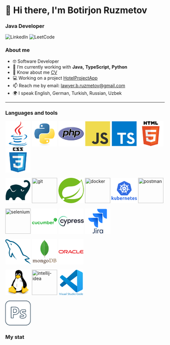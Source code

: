 <div id="header">
    <h1>👋 Hi there, I'm Botirjon Ruzmetov</h1>
    <h3>Java Developer</h3>
</div>
		
<div id="socials"">
	<a href="https://www.linkedin.com/in/botirjon-ruzmetov-4163861b7/" style="text-decoration: none;">
	<img src="https://img.shields.io/badge/LinkedIn-blue?style=for-the-badge&logo=linkedin&logoColor=white" heigth="100px" alt="LinkedIn""/>
	</a>
	<a href="https://leetcode.com/Botirjon_Ruzmetov/" style="text-decoration: none;">
	<img src="https://img.shields.io/badge/LeetCode-red?style=for-the-badge&logo=leetcode&logoColor=white" alt="LeetCode"/>
	</a>
</div>
  
### About me
- 🤓 Software Developer
- 🌱 I’m currently working with **Java,** **TypeScript,** **Python**
- 📄 Know about me [CV](https://drive.google.com/file/d/1C_2GjZyg63hpg5gMxcGQtJFG4kkWqUZm/view?usp=drive_link)
- 💻 Working on a project [HotelProjectApp](https://github.com/BotirJon2023/Basic_Java/tree/main/HotelProjectApp)
- 📫 Reach me by email: lawyer.b.ruzmetov@gmail.com
- 🌍 I speak English, German, Turkish, Russian, Uzbek 


---
		
### Languages and tools

<img src="https://github.com/devicons/devicon/blob/v2.15.1/icons/java/java-original.svg" title="java" width="80" height="80"/> <img src="https://raw.githubusercontent.com/devicons/devicon/master/icons/python/python-original.svg" title="python" width="80" height="80"/> <img 
src="https://raw.githubusercontent.com/devicons/devicon/master/icons/php/php-original.svg" title="php" width="80" height="80"/> <img													src="https://raw.githubusercontent.com/devicons/devicon/master/icons/javascript/javascript-original.svg" title="javascript" width="80" height="80"/> <img src="https://github.com/devicons/devicon/blob/v2.15.1/icons/typescript/typescript-original.svg" title="typescript" width="80" height="80"/> <img src="https://github.com/devicons/devicon/blob/v2.15.1/icons/html5/html5-original-wordmark.svg" title="html" width="80" height="80"/> <img src="https://github.com/devicons/devicon/blob/v2.15.1/icons/css3/css3-original-wordmark.svg" title="css" width="80" height="80"/>

<img src="https://github.com/devicons/devicon/blob/v2.15.1/icons/gradle/gradle-plain.svg" title="gradle" width="80" height="80"/> <img src="https://cdn.jsdelivr.net/gh/devicons/devicon/icons/git/git-plain.svg" title="git" width="80" height="80"/> <img src="https://github.com/devicons/devicon/blob/v2.15.1/icons/spring/spring-original.svg" title="spring" width="80" height="80"/> <img src="https://skillicons.dev/icons?i=docker" title="docker" width="80" height="80"/> <img src="https://github.com/devicons/devicon/blob/v2.15.1/icons/kubernetes/kubernetes-plain-wordmark.svg" title="kubernetes" width="80" height="80"/> <img src="https://cdn.simpleicons.org/postman/FF6C37" title="postman" width="80" height="80"/>

<img src="https://raw.githubusercontent.com/detain/svg-logos/780f25886640cef088af994181646db2f6b1a3f8/svg/selenium-logo.svg" title="selenium" width="80" height="80"/> <img src="https://github.com/devicons/devicon/blob/v2.15.1/icons/cucumber/cucumber-plain-wordmark.svg" title="cucumber" width="80" height="80"/>
<img src="https://github.com/devicons/devicon/blob/ca28c779441053191ff11710fe24a9e6c23690d6/icons/cypressio/cypressio-original-wordmark.svg?plain=1" title="cypressio" width="80" height="80"/> <img src="https://github.com/devicons/devicon/blob/v2.15.1/icons/jira/jira-original-wordmark.svg" title="jira" width="80" height="80"/>

<img src="https://github.com/devicons/devicon/blob/v2.15.1/icons/mysql/mysql-original.svg" title="mysql" width="80" height="80"/> <img src="https://raw.githubusercontent.com/devicons/devicon/master/icons/mongodb/mongodb-original-wordmark.svg" title="mongodb" width="80" height="80"/> <img src="https://raw.githubusercontent.com/devicons/devicon/master/icons/oracle/oracle-original.svg" title="oracle" width="80" height="80"/>

<img src="https://raw.githubusercontent.com/devicons/devicon/master/icons/linux/linux-original.svg" title="linux" width="80" height="80"/> <img src="https://img.icons8.com/color/96/000000/intellij-idea.png" title="intellij-idea" width="80" height="80"/> <img src="https://github.com/devicons/devicon/blob/v2.15.1/icons/vscode/vscode-original-wordmark.svg" title="vscode" width="80" height="80"/>

<img src="https://raw.githubusercontent.com/devicons/devicon/master/icons/photoshop/photoshop-line.svg" title="photoshop" width="80" height="80"/>

</p>

### My stat

<div id="stat" align="center">
	<img src="https://github-profile-summary-cards.vercel.app/api/cards/profile-details?username=BotirJon2023&theme=github_dark" alt=""/>
	<img src="https://github-profile-summary-cards.vercel.app/api/cards/most-commit-language?username=BotirJon2023&theme=github_dark" alt=""/>
	<img src="https://github-profile-summary-cards.vercel.app/api/cards/stats?username=BotirJon2023&theme=github_dark" alt=""/>
</div>
		
		
<!--
**BotirJon2023/BotirJon2023** is a ✨ _special_ ✨ repository because its `README.md` (this file) appears on your GitHub profile.

Here are some ideas to get you started:

- 🔭 I’m currently working on ...
- 🌱 I’m currently learning ...
- 👯 I’m looking to collaborate on ...
- 🤔 I’m looking for help with ...
- 💬 Ask me about ...
- 📫 How to reach me: ...
- 😄 Pronouns: ...
- ⚡ Fun fact: ...
-->


